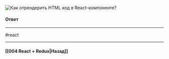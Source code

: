  ![Как отрендерить HTML код в React-компоненте?](https://youtu.be/GZUy2i6QN7o?t=572)

#### Ответ


____
#react

____

#### [[004 React + Redux|Назад]]